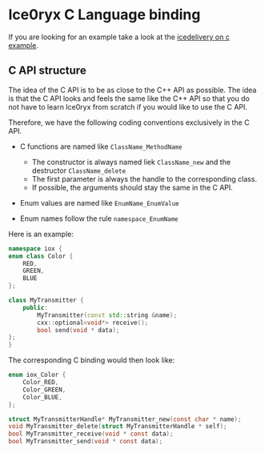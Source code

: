 # Ice0ryx C Language binding

If you are looking for an example take a look at the
[icedelivery on c example](../iceoryx_examples/icedeliver_on_c).

## C API structure

The idea of the C API is to be as close to the C++ API as possible. The idea is 
that the C API looks and feels the same like the C++ API so that you do not have 
to learn Ice0ryx from scratch if you would like to use the C API.

Therefore, we have the following coding conventions exclusively in the C API.

 - C functions are named like `ClassName_MethodName`
    - The constructor is always named liek `ClassName_new` and the
      destructor `ClassName_delete`
    - The first parameter is always the handle to the corresponding class.
    - If possible, the arguments should stay the same in the C API.

 - Enum values are named like `EnumName_EnumValue`
 - Enum names follow the rule `namespace_EnumName`

Here is an example:
```cpp
namespace iox {
enum class Color {
    RED,
    GREEN,
    BLUE
};

class MyTransmitter {
    public:
        MyTransmitter(const std::string &name);
        cxx::optional<void*> receive();
        bool send(void * data);
};
}
```

The corresponding C binding would then look like:
```c
enum iox_Color {
    Color_RED,
    Color_GREEN,
    Color_BLUE,
};

struct MyTransmitterHandle* MyTransmitter_new(const char * name);
void MyTransmitter_delete(struct MyTransmitterHandle * self);
bool MyTransmitter_receive(void * const data);
bool MyTransmitter_send(void * const data);
```

